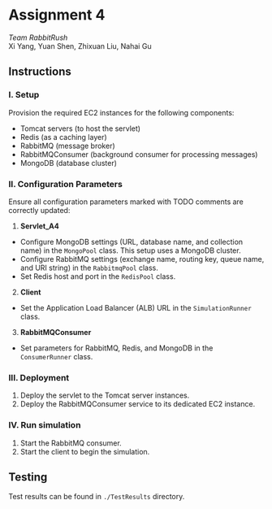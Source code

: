 # Assignment 4
*Team RabbitRush*  
Xi Yang, Yuan Shen, Zhixuan Liu, Nahai Gu
## Instructions
### I. Setup 
Provision the required EC2 instances for the following components:
* Tomcat servers (to host the servlet)
* Redis (as a caching layer)
* RabbitMQ (message broker)
* RabbitMQConsumer (background consumer for processing messages)
* MongoDB (database cluster)
### II. Configuration Parameters
Ensure all configuration parameters marked with TODO comments are correctly updated:
1. **Servlet_A4**
* Configure MongoDB settings (URL, database name, and collection name) in the `MongoPool` class. This setup uses a MongoDB cluster.
* Configure RabbitMQ settings (exchange name, routing key, queue name, and URI string) in the `RabbitmqPool` class.
* Set Redis host and port in the `RedisPool` class.
2. **Client**
* Set the Application Load Balancer (ALB) URL in the `SimulationRunner` class.
3. **RabbitMQConsumer**
* Set parameters for RabbitMQ, Redis, and MongoDB in the `ConsumerRunner` class.
### III. Deployment
1. Deploy the servlet to the Tomcat server instances.
2. Deploy the RabbitMQConsumer service to its dedicated EC2 instance.
### IV. Run simulation
1. Start the RabbitMQ consumer.
2. Start the client to begin the simulation.
## Testing
Test results can be found in `./TestResults` directory.
